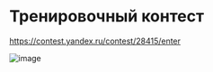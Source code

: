 # Тренировочный контест 
https://contest.yandex.ru/contest/28415/enter


![image](https://user-images.githubusercontent.com/111676263/185780662-66953e59-1c82-4319-8e08-0116de9ba104.png)
